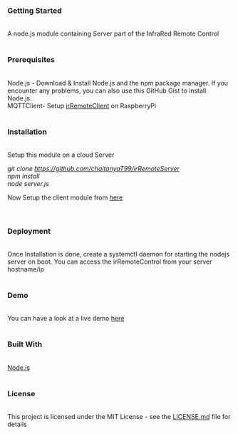 <h3>Getting Started</h3><br>
A node.js module containing Server  part of the InfraRed Remote Control
<br>
<br>
<h3>Prerequisites</h3><br>
Node.js - Download & Install Node.js and the npm package manager. If you encounter any problems, you can also use this GitHub Gist to install Node.js.<br>
MQTTClient- Setup <a href="https://github.com/chaitanyaT99/irRemoteClient">irRemoteClient</a> on RaspberryPi
<br>
<br>
<h3>Installation</h3><br>
Setup this module on a cloud Server

_git clone https://github.com/chaitanyaT99/irRemoteServer<br>
npm install<br>
node server.js<br>_


Now Setup the client module from <a href = "https://github.com/chaitanyaT99/irRemoteClient">here</a><br>
<br>
<br>
<h3>Deployment</h3><br>
Once Installation is done, create a systemctl daemon for starting the nodejs server on boot.
You can access the irRemoteControl from your server hostname/ip
<br><br>
<h3>Demo</h3><br>
You can have a look at a live demo <a href="https://www.youtube.com/watch?v=Bhme4cYel3g">here</a>
<br><br>
<h3>Built With</h3><br>
<a href="https://nodejs.org/en/">Node.js</a>
<br><br>
<h3>License</h3><br>
This project is licensed under the MIT License - see the <a href="https://github.com/chaitanyaT99/irRemoteClient/blob/master/LICENSE.md">LICENSE.md</a> file for details
